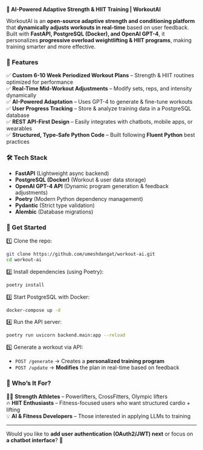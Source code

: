 **🚀 AI-Powered Adaptive Strength & HIIT Training | WorkoutAI**  

WorkoutAI is an **open-source adaptive strength and conditioning platform** that **dynamically adjusts workouts in real-time** based on user feedback. Built with **FastAPI, PostgreSQL (Docker), and OpenAI GPT-4**, it personalizes **progressive overload weightlifting & HIIT programs**, making training smarter and more effective.

### **🔹 Features**
✅ **Custom 6-10 Week Periodized Workout Plans** – Strength & HIIT routines optimized for performance  
✅ **Real-Time Mid-Workout Adjustments** – Modify sets, reps, and intensity dynamically  
✅ **AI-Powered Adaptation** – Uses GPT-4 to generate & fine-tune workouts  
✅ **User Progress Tracking** – Store & analyze training data in a PostgreSQL database  
✅ **REST API-First Design** – Easily integrates with chatbots, mobile apps, or wearables  
✅ **Structured, Type-Safe Python Code** – Built following **Fluent Python** best practices  

### **🛠 Tech Stack**
- **FastAPI** (Lightweight async backend)  
- **PostgreSQL (Docker)** (Workout & user data storage)  
- **OpenAI GPT-4 API** (Dynamic program generation & feedback adjustments)  
- **Poetry** (Modern Python dependency management)  
- **Pydantic** (Strict type validation)  
- **Alembic** (Database migrations)  

### **🚀 Get Started**
1️⃣ Clone the repo:  
   ```bash
   git clone https://github.com/umeshdangat/workout-ai.git
   cd workout-ai
   ```  
2️⃣ Install dependencies (using Poetry):  
   ```bash
   poetry install
   ```  
3️⃣ Start PostgreSQL with Docker:  
   ```bash
   docker-compose up -d
   ```  
4️⃣ Run the API server:  
   ```bash
   poetry run uvicorn backend.main:app --reload
   ```  
5️⃣ Generate a workout via API:  
   - `POST /generate` → Creates a **personalized training program**  
   - `POST /update` → **Modifies** the plan in real-time based on feedback  

### **👥 Who’s It For?**
🏋️‍♂️ **Strength Athletes** – Powerlifters, CrossFitters, Olympic lifters  
🔥 **HIIT Enthusiasts** – Fitness-focused users who want structured cardio + lifting  
💡 **AI & Fitness Developers** – Those interested in applying LLMs to training  

---

Would you like to **add user authentication (OAuth2/JWT) next** or focus on **a chatbot interface**? 🚀
